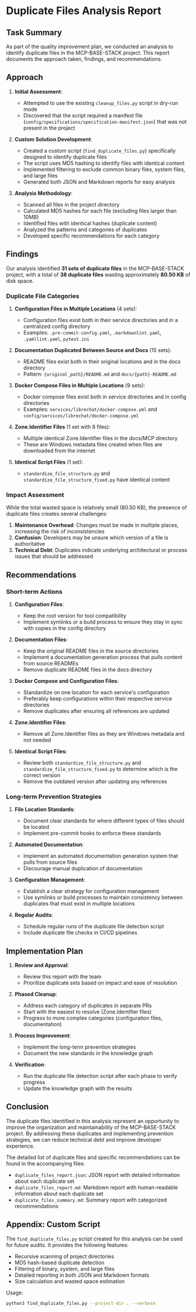 # Duplicate Files Analysis Report

## Task Summary

As part of the quality improvement plan, we conducted an analysis to identify duplicate files in the MCP-BASE-STACK project. This report documents the approach taken, findings, and recommendations.

## Approach

1. **Initial Assessment**:
   - Attempted to use the existing `cleanup_files.py` script in dry-run mode
   - Discovered that the script required a manifest file (`config/specifications/specification-manifest.json`) that was not present in the project

2. **Custom Solution Development**:
   - Created a custom script (`find_duplicate_files.py`) specifically designed to identify duplicate files
   - The script uses MD5 hashing to identify files with identical content
   - Implemented filtering to exclude common binary files, system files, and large files
   - Generated both JSON and Markdown reports for easy analysis

3. **Analysis Methodology**:
   - Scanned all files in the project directory
   - Calculated MD5 hashes for each file (excluding files larger than 10MB)
   - Identified files with identical hashes (duplicate content)
   - Analyzed the patterns and categories of duplicates
   - Developed specific recommendations for each category

## Findings

Our analysis identified **31 sets of duplicate files** in the MCP-BASE-STACK project, with a total of **38 duplicate files** wasting approximately **80.50 KB** of disk space.

### Duplicate File Categories

1. **Configuration Files in Multiple Locations** (4 sets):
   - Configuration files exist both in their service directories and in a centralized config directory
   - Examples: `.pre-commit-config.yaml`, `.markdownlint.yaml`, `.yamllint.yaml`, `pytest.ini`

2. **Documentation Duplicated Between Source and Docs** (15 sets):
   - README files exist both in their original locations and in the docs directory
   - Pattern: `{original_path}/README.md` and `docs/{path}-README.md`

3. **Docker Compose Files in Multiple Locations** (9 sets):
   - Docker compose files exist both in service directories and in config directories
   - Examples: `services/librechat/docker-compose.yml` and `config/services/librechat/docker-compose.yml`

4. **Zone.Identifier Files** (1 set with 8 files):
   - Multiple identical Zone.Identifier files in the docs/MCP directory
   - These are Windows metadata files created when files are downloaded from the internet

5. **Identical Script Files** (1 set):
   - `standardize_file_structure.py` and `standardize_file_structure_fixed.py` have identical content

### Impact Assessment

While the total wasted space is relatively small (80.50 KB), the presence of duplicate files creates several challenges:

1. **Maintenance Overhead**: Changes must be made in multiple places, increasing the risk of inconsistencies
2. **Confusion**: Developers may be unsure which version of a file is authoritative
3. **Technical Debt**: Duplicates indicate underlying architectural or process issues that should be addressed

## Recommendations

### Short-term Actions

1. **Configuration Files**:
   - Keep the root version for tool compatibility
   - Implement symlinks or a build process to ensure they stay in sync with copies in the config directory

2. **Documentation Files**:
   - Keep the original README files in the source directories
   - Implement a documentation generation process that pulls content from source READMEs
   - Remove duplicate README files in the docs directory

3. **Docker Compose and Configuration Files**:
   - Standardize on one location for each service's configuration
   - Preferably keep configurations within their respective service directories
   - Remove duplicates after ensuring all references are updated

4. **Zone.Identifier Files**:
   - Remove all Zone.Identifier files as they are Windows metadata and not needed

5. **Identical Script Files**:
   - Review both `standardize_file_structure.py` and `standardize_file_structure_fixed.py` to determine which is the correct version
   - Remove the outdated version after updating any references

### Long-term Prevention Strategies

1. **File Location Standards**:
   - Document clear standards for where different types of files should be located
   - Implement pre-commit hooks to enforce these standards

2. **Automated Documentation**:
   - Implement an automated documentation generation system that pulls from source files
   - Discourage manual duplication of documentation

3. **Configuration Management**:
   - Establish a clear strategy for configuration management
   - Use symlinks or build processes to maintain consistency between duplicates that must exist in multiple locations

4. **Regular Audits**:
   - Schedule regular runs of the duplicate file detection script
   - Include duplicate file checks in CI/CD pipelines

## Implementation Plan

1. **Review and Approval**:
   - Review this report with the team
   - Prioritize duplicate sets based on impact and ease of resolution

2. **Phased Cleanup**:
   - Address each category of duplicates in separate PRs
   - Start with the easiest to resolve (Zone.Identifier files)
   - Progress to more complex categories (configuration files, documentation)

3. **Process Improvement**:
   - Implement the long-term prevention strategies
   - Document the new standards in the knowledge graph

4. **Verification**:
   - Run the duplicate file detection script after each phase to verify progress
   - Update the knowledge graph with the results

## Conclusion

The duplicate files identified in this analysis represent an opportunity to improve the organization and maintainability of the MCP-BASE-STACK project. By addressing these duplicates and implementing prevention strategies, we can reduce technical debt and improve developer experience.

The detailed list of duplicate files and specific recommendations can be found in the accompanying files:
- `duplicate_files_report.json`: JSON report with detailed information about each duplicate set
- `duplicate_files_report.md`: Markdown report with human-readable information about each duplicate set
- `duplicate_files_summary.md`: Summary report with categorized recommendations

## Appendix: Custom Script

The `find_duplicate_files.py` script created for this analysis can be used for future audits. It provides the following features:

- Recursive scanning of project directories
- MD5 hash-based duplicate detection
- Filtering of binary, system, and large files
- Detailed reporting in both JSON and Markdown formats
- Size calculation and wasted space estimation

Usage:
```bash
python3 find_duplicate_files.py --project-dir . --verbose